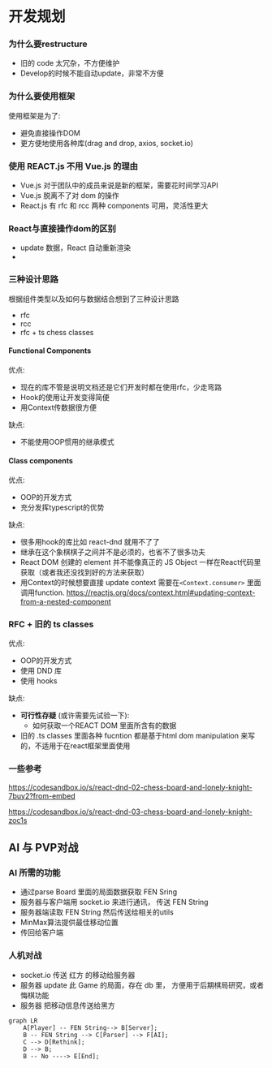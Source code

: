 # 开发规划

### 为什么要restructure
- 旧的 code 太冗杂，不方便维护
- Develop的时候不能自动update，非常不方便

### 为什么要使用框架
使用框架是为了:
- 避免直接操作DOM
- 更方便地使用各种库(drag and drop, axios, socket.io)

### 使用 REACT.js 不用 Vue.js 的理由
- Vue.js 对于团队中的成员来说是新的框架，需要花时间学习API
- Vue.js 脱离不了对 dom 的操作
- React.js 有 rfc 和 rcc 两种 components 可用，灵活性更大


### React与直接操作dom的区别
- update 数据，React 自动重新渲染
-   

### 三种设计思路

根据组件类型以及如何与数据结合想到了三种设计思路

- rfc 
- rcc 
- rfc + ts chess classes 

#### Functional Components
优点:
- 现在的库不管是说明文档还是它们开发时都在使用rfc，少走弯路
- Hook的使用让开发变得简便
- 用Context传数据很方便


缺点:
- 不能使用OOP惯用的继承模式

#### Class components
优点: 
- OOP的开发方式
- 充分发挥typescript的优势

缺点:
- 很多用hook的库比如 react-dnd 就用不了了
- 继承在这个象棋棋子之间并不是必须的，也省不了很多功夫
- React DOM 创建的 element 并不能像真正的 JS Object 一样在React代码里获取（或者我还没找到好的方法来获取）
- 用Context的时候想要直接 update context 需要在`<Context.consumer>` 里面调用function. <https://reactjs.org/docs/context.html#updating-context-from-a-nested-component>

### RFC + 旧的 ts classes
优点:
- OOP的开发方式
- 使用 DND 库
- 使用 hooks

缺点:
- <b>可行性存疑</b> (或许需要先试验一下):
  - 如何获取一个REACT DOM 里面所含有的数据
- 旧的 .ts classes 里面各种 fucntion 都是基于html dom manipulation 来写的，不适用于在react框架里面使用




### 一些参考
<https://codesandbox.io/s/react-dnd-02-chess-board-and-lonely-knight-7buy2?from-embed>

<https://codesandbox.io/s/react-dnd-03-chess-board-and-lonely-knight-zoc1s>


## AI 与 PVP对战

### AI 所需的功能
- 通过parse Board 里面的局面数据获取 FEN Sring
- 服务器与客户端用 socket.io 来进行通讯， 传送 FEN String
- 服务器端读取 FEN String 然后传送给相关的utils
- MinMax算法提供最佳移动位置
- 传回给客户端

### 人机对战
- socket.io 传送 红方 的移动给服务器
- 服务器 update 此 Game 的局面，存在 db 里， 方便用于后期棋局研究，或者悔棋功能
- 服务器 把移动信息传送给黑方


```mermaid
graph LR
    A[Player] -- FEN String--> B[Server];
    B -- FEN String --> C[Parser] --> F[AI];
    C --> D[Rethink];
    D --> B;
    B -- No ----> E[End];
```